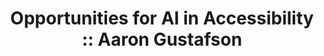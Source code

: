 ---
layout: bookmark
title: 'Opportunities for AI in Accessibility :: Aaron Gustafson'
tags:
  - Bookmarks
  - Accessibility
created: '2023-06-10T07:41:54.024Z'
link: >-
  https://www.aaron-gustafson.com/notebook/opportunities-for-ai-in-accessibility/
id: 588864096
excerpt: >-
  In reading through Joe Dolson’s recent piece on the intersection of AI and
  accessibility, I absolutely appreciated the skepticism he has for AI in
  general as well as the ways in which many have been using it. In fact, I am
  very skeptical of AI myself, despite my role at Microsoft being that of an
  Accessibility Innovation Strategist helping run the AI for Accessibility grant
  program. As with any tool, AI can be used in very constructive, inclusive, and
  accessible ways and it can used in destructive, exclusive, and harmful ones.
  And there are a ton of uses somewhere in the mediocre middle as well.  I’d
  like you to consider this a “yes… and” piece to compliment Joe’s post. I don’t
  seek to refute any of what he’s saying, but rather provide some visibility to
  projects and opportunities where AI can make a meaningful difference for
  people with disabilities (PwD) across the globe. To be clear, I am not saying
  there aren’t real risks and pressing issues with AI that need to be
  addressed—there are, and we needed to address them like yesterday—but I want
  to take a little time to talk about what’s possible, in hopes we’ll get there
  one day.
image: https://www.aaron-gustafson.com/i/posts/2023-06-09/hero.jpg
highlights:
  - >-
    I have no doubt that AI can and will harm people… today, tomorrow, and well
    into the future. However, I also believe that we can acknowledge that and,
    with an eye towards accessibility (and, more broadly, inclusion), make
    thoughtful, considerate, intentional changes in our approaches to AI that
    will reduce harm over time as well. Today, tomorrow, and well into the
    future.
---